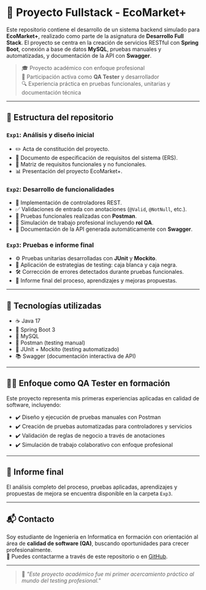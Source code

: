 # 🧪 Proyecto Fullstack - EcoMarket+

Este repositorio contiene el desarrollo de un sistema backend simulado para **EcoMarket+**, realizado como parte de la asignatura de **Desarrollo Full Stack**. El proyecto se centra en la creación de servicios RESTful con **Spring Boot**, conexión a base de datos **MySQL**, pruebas manuales y automatizadas, y documentación de la API con **Swagger**.

> 🎓 Proyecto académico con enfoque profesional  
> 🎯 Participación activa como **QA Tester** y desarrollador  
> 🔍 Experiencia práctica en pruebas funcionales, unitarias y documentación técnica

---

## 📁 Estructura del repositorio

### `Exp1`: Análisis y diseño inicial
- ✏️ Acta de constitución del proyecto.
- 📃 Documento de especificación de requisitos del sistema (ERS).
- 📌 Matriz de requisitos funcionales y no funcionales.
- 📊 Presentación del proyecto EcoMarket+.

### `Exp2`: Desarrollo de funcionalidades
- 🔧 Implementación de controladores REST.
- ✅ Validaciones de entrada con anotaciones (`@Valid`, `@NotNull`, etc.).
- 📮 Pruebas funcionales realizadas con **Postman**.
- 🧪 Simulación de trabajo profesional incluyendo **rol QA**.
- 📘 Documentación de la API generada automáticamente con **Swagger**.

### `Exp3`: Pruebas e informe final
- ⚙️ Pruebas unitarias desarrolladas con **JUnit** y **Mockito**.
- 📌 Aplicación de estrategias de testing: caja blanca y caja negra.
- 🛠️ Corrección de errores detectados durante pruebas funcionales.
- 📝 Informe final del proceso, aprendizajes y mejoras propuestas.

---

## 🧰 Tecnologías utilizadas

- ☕ Java 17
- 🌱 Spring Boot 3
- 🐬 MySQL
- 📮 Postman (testing manual)
- 🧪 JUnit + Mockito (testing automatizado)
- 📚 Swagger (documentación interactiva de API)

---

## 🧑‍💻 Enfoque como QA Tester en formación

Este proyecto representa mis primeras experiencias aplicadas en calidad de software, incluyendo:

- ✔️ Diseño y ejecución de pruebas manuales con Postman
- ✔️ Creación de pruebas automatizadas para controladores y servicios
- ✔️ Validación de reglas de negocio a través de anotaciones
- ✔️ Simulación de trabajo colaborativo con enfoque profesional

---

## 📄 Informe final

El análisis completo del proceso, pruebas aplicadas, aprendizajes y propuestas de mejora se encuentra disponible en la carpeta `Exp3`.

---

## 📬 Contacto

Soy estudiante de Ingenieria en Informatica en formación con orientación al área de **calidad de software (QA)**, buscando oportunidades para crecer profesionalmente.  
📧 Puedes contactarme a través de este repositorio o en [GitHub](https://github.com/Bryckson).

---

> 💼 *"Este proyecto académico fue mi primer acercamiento práctico al mundo del testing profesional."*

